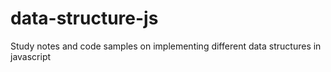 # data-structure-js
Study notes and code samples on implementing different data structures in javascript
